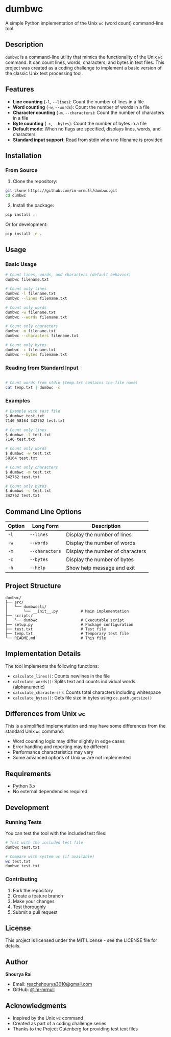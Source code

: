 # dumbwc

A simple Python implementation of the Unix `wc` (word count) command-line tool.

## Description

`dumbwc` is a command-line utility that mimics the functionality of the Unix `wc` command. It can count lines, words, characters, and bytes in text files. This project was created as a coding challenge to implement a basic version of the classic Unix text processing tool.

## Features

- **Line counting** (`-l`, `--lines`): Count the number of lines in a file
- **Word counting** (`-w`, `--words`): Count the number of words in a file  
- **Character counting** (`-m`, `--characters`): Count the number of characters in a file
- **Byte counting** (`-c`, `--bytes`): Count the number of bytes in a file
- **Default mode**: When no flags are specified, displays lines, words, and characters
- **Standard input support**: Read from stdin when no filename is provided

## Installation

### From Source

1. Clone the repository:
```bash
git clone https://github.com/im-mrnull/dumbwc.git
cd dumbwc
```

2. Install the package:
```bash
pip install .
```

Or for development:
```bash
pip install -e .
```

## Usage

### Basic Usage

```bash
# Count lines, words, and characters (default behavior)
dumbwc filename.txt

# Count only lines
dumbwc -l filename.txt
dumbwc --lines filename.txt

# Count only words
dumbwc -w filename.txt
dumbwc --words filename.txt

# Count only characters
dumbwc -m filename.txt
dumbwc --characters filename.txt

# Count only bytes
dumbwc -c filename.txt
dumbwc --bytes filename.txt
```

### Reading from Standard Input

```bash

# Count words from stdin (temp.txt contains the file name)
cat temp.txt | dumbwc -c
```

### Examples

```bash
# Example with test file
$ dumbwc test.txt
7146 58164 342762 test.txt

# Count only lines
$ dumbwc -l test.txt
7146 test.txt

# Count only words
$ dumbwc -w test.txt
58164 test.txt

# Count only characters
$ dumbwc -m test.txt
342762 test.txt

# Count only bytes
$ dumbwc -c test.txt
342762 test.txt
```

## Command Line Options

| Option | Long Form | Description |
|--------|-----------|-------------|
| `-l` | `--lines` | Display the number of lines |
| `-w` | `--words` | Display the number of words |
| `-m` | `--characters` | Display the number of characters |
| `-c` | `--bytes` | Display the number of bytes |
| `-h` | `--help` | Show help message and exit |

## Project Structure

```
dumbwc/
├── src/
│   └── dumbwccli/
│       └── __init__.py          # Main implementation
├── scripts/
│   └── dumbwc                   # Executable script
├── setup.py                     # Package configuration
├── test.txt                     # Test file
├── temp.txt                     # Temporary test file
└── README.md                    # This file
```

## Implementation Details

The tool implements the following functions:

- `calculate_lines()`: Counts newlines in the file
- `calculate_words()`: Splits text and counts individual words (alphanumeric)
- `calculate_characters()`: Counts total characters including whitespace
- `calculate_bytes()`: Gets file size in bytes using `os.path.getsize()`

## Differences from Unix `wc`

This is a simplified implementation and may have some differences from the standard Unix `wc` command:

- Word counting logic may differ slightly in edge cases
- Error handling and reporting may be different
- Performance characteristics may vary
- Some advanced options of Unix `wc` are not implemented

## Requirements

- Python 3.x
- No external dependencies required

## Development

### Running Tests

You can test the tool with the included test files:

```bash
# Test with the included test file
dumbwc test.txt

# Compare with system wc (if available)
wc test.txt
dumbwc test.txt
```

### Contributing

1. Fork the repository
2. Create a feature branch
3. Make your changes
4. Test thoroughly
5. Submit a pull request

## License

This project is licensed under the MIT License - see the LICENSE file for details.

## Author

**Shourya Rai**
- Email: reachshourya3010@gmail.com
- GitHub: [@im-mrnull](https://github.com/im-mrnull)

## Acknowledgments

- Inspired by the Unix `wc` command
- Created as part of a coding challenge series
- Thanks to the Project Gutenberg for providing test text files
